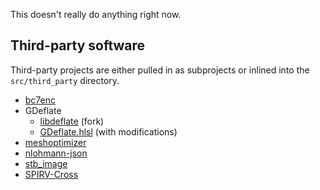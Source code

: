 This doesn't really do anything right now.

## Third-party software
Third-party projects are either pulled in as subprojects or inlined into the `src/third_party` directory.
- [bc7enc](https://github.com/richgel999/bc7enc_rdo)
- GDeflate
  - [libdeflate](https://github.com/NVIDIA/libdeflate/tree/3bb5c6924b32a91e6e6a8f54ba00a21f037a8db5) (fork)
  - [GDeflate.hlsl](https://github.com/microsoft/DirectStorage/blob/main/GDeflate/shaders/GDeflate.hlsl) (with modifications)
- [meshoptimizer](https://github.com/zeux/meshoptimizer)
- [nlohmann-json](https://github.com/nlohmann/json)
- [stb_image](https://github.com/nothings/stb)
- [SPIRV-Cross](https://github.com/KhronosGroup/SPIRV-Cross)
